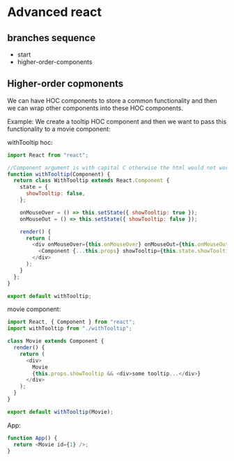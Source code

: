 # Advanced react

## branches sequence

- start
- higher-order-components

## Higher-order copmonents

We can have HOC components to store a common functionality and then we can wrap other components into these HOC components.

Example: We create a tooltip HOC component and then we want to pass this functionality to a movie component:

withTooltip hoc:
```javascript
import React from "react";

//Component argument is with capital C otherwise the html would not work.
function withTooltip(Component) {
  return class WithTooltip extends React.Component {
    state = {
      showTooltip: false,
    };

    onMouseOver = () => this.setState({ showTooltip: true });
    onMouseOut = () => this.setState({ showTooltip: false });

    render() {
      return (
        <div onMouseOver={this.onMouseOver} onMouseOut={this.onMouseOut}>
          <Component {...this.props} showTooltip={this.state.showTooltip} />
        </div>
      );
    }
  };
}

export default withTooltip;
```

movie component:
```javascript
import React, { Component } from "react";
import withTooltip from "./withTooltip";

class Movie extends Component {
  render() {
    return (
      <div>
        Movie
        {this.props.showTooltip && <div>some tooltip...</div>}
      </div>
    );
  }
}

export default withTooltip(Movie);
```

App:
```javascript
function App() {
  return <Movie id={1} />;
}
```